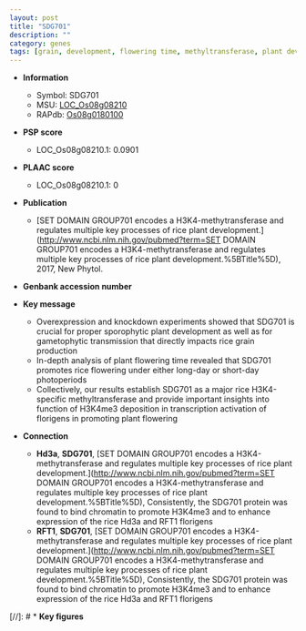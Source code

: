 ```yaml
---
layout: post
title: "SDG701"
description: ""
category: genes
tags: [grain, development, flowering time, methyltransferase, plant development]
---
```


* **Information**  
    + Symbol: SDG701  
    + MSU: [LOC_Os08g08210](http://rice.plantbiology.msu.edu/cgi-bin/ORF_infopage.cgi?orf=LOC_Os08g08210)  
    + RAPdb: [Os08g0180100](http://rapdb.dna.affrc.go.jp/viewer/gbrowse_details/irgsp1?name=Os08g0180100)  

* **PSP score**  
    + LOC_Os08g08210.1: 0.0901 

* **PLAAC score**  
    + LOC_Os08g08210.1: 0 

* **Publication**  
    + [SET DOMAIN GROUP701 encodes a H3K4-methytransferase and regulates multiple key processes of rice plant development.](http://www.ncbi.nlm.nih.gov/pubmed?term=SET DOMAIN GROUP701 encodes a H3K4-methytransferase and regulates multiple key processes of rice plant development.%5BTitle%5D), 2017, New Phytol.

* **Genbank accession number**  

* **Key message**  
    + Overexpression and knockdown experiments showed that SDG701 is crucial for proper sporophytic plant development as well as for gametophytic transmission that directly impacts rice grain production
    + In-depth analysis of plant flowering time revealed that SDG701 promotes rice flowering under either long-day or short-day photoperiods
    + Collectively, our results establish SDG701 as a major rice H3K4-specific methyltransferase and provide important insights into function of H3K4me3 deposition in transcription activation of florigens in promoting plant flowering

* **Connection**  
    + __Hd3a__, __SDG701__, [SET DOMAIN GROUP701 encodes a H3K4-methytransferase and regulates multiple key processes of rice plant development.](http://www.ncbi.nlm.nih.gov/pubmed?term=SET DOMAIN GROUP701 encodes a H3K4-methytransferase and regulates multiple key processes of rice plant development.%5BTitle%5D),  Consistently, the SDG701 protein was found to bind chromatin to promote H3K4me3 and to enhance expression of the rice Hd3a and RFT1 florigens
    + __RFT1__, __SDG701__, [SET DOMAIN GROUP701 encodes a H3K4-methytransferase and regulates multiple key processes of rice plant development.](http://www.ncbi.nlm.nih.gov/pubmed?term=SET DOMAIN GROUP701 encodes a H3K4-methytransferase and regulates multiple key processes of rice plant development.%5BTitle%5D),  Consistently, the SDG701 protein was found to bind chromatin to promote H3K4me3 and to enhance expression of the rice Hd3a and RFT1 florigens

[//]: # * **Key figures**  


